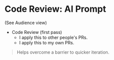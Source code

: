# Code Review: AI Prompt

(See Audience view)

- Code Review (first pass)
  - I apply this to other people's PRs.
  - I apply this to my own PRs.

> Helps overcome a barrier to quicker iteration.

